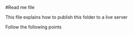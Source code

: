 #Read me file

This file explains how to publish this folder to a live server

Follow the following points